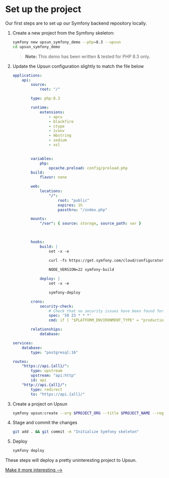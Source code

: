 # Set up the project

Our first steps are to set up our Symfony backend repository locally.

1. Create a new project from the Symfony skeleton:

    ```bash
    symfony new upsun_symfony_demo --php=8.3 --upsun
    cd upsun_symfony_demo
    ```
   
    > **Note:** This demo has been written & tested for PHP 8.3 only.

2. Update the Upsun configuration slightly to match the file below

    ```yaml
    applications:
        api:
            source:
                root: "/"

            type: php:8.3

            runtime:
                extensions:
                    - apcu
                    - blackfire
                    - ctype
                    - iconv
                    - mbstring
                    - sodium
                    - xsl
                    

            variables:
                php:
                    opcache.preload: config/preload.php
            build:
                flavor: none

            web:
                locations:
                    "/":
                        root: "public"
                        expires: 1h
                        passthru: "/index.php"

            mounts:
                "/var": { source: storage, source_path: var }
                

            
            hooks:
                build: |
                    set -x -e

                    curl -fs https://get.symfony.com/cloud/configurator | bash
                    
                    NODE_VERSION=22 symfony-build

                deploy: |
                    set -x -e

                    symfony-deploy

            crons:
                security-check:
                    # Check that no security issues have been found for PHP packages deployed in production
                    spec: '50 23 * * *'
                    cmd: if [ "$PLATFORM_ENVIRONMENT_TYPE" = "production" ]; then croncape COMPOSER_ROOT_VERSION=1.0.0 COMPOSER_AUDIT_ABANDONED=ignore composer audit --no-cache; fi

            relationships:
                database:

    services:
        database:
            type: "postgresql:16"

    routes:
        "https://api.{all}/": 
            type: upstream
            upstream: "api:http"
            id: api
        "http://api.{all}/":
            type: redirect
            to: "https://api.{all}/"
    ```

3. Create a project on Upsun

    ```bash
    symfony upsun:create --org $PROJECT_ORG --title $PROJECT_NAME --region $PROJECT_REGION --default-branch $DEFAULT_BRANCH --set-remote -y
    ```

4. Stage and commit the changes

    ```bash
    git add . && git commit -m "Initialize Symfony skeleton"
    ```

5. Deploy

    ```bash
    symfony deploy
    ```

These steps will deploy a pretty uninteresting project to Upsun.

[Make it more interesting -->](./entity.md)
